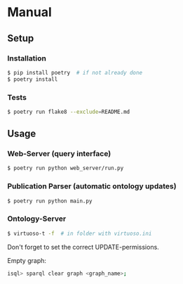 # Manual

## Setup

### Installation

```bash
$ pip install poetry  # if not already done
$ poetry install
```

### Tests

```bash
$ poetry run flake8 --exclude=README.md
```

## Usage

### Web-Server (query interface)

```bash
$ poetry run python web_server/run.py
```

### Publication Parser (automatic ontology updates)

```bash
$ poetry run python main.py
```

### Ontology-Server

```bash
$ virtuoso-t -f  # in folder with virtuoso.ini
```
Don't forget to set the correct UPDATE-permissions.

Empty graph:
```bash
isql> sparql clear graph <graph_name>;
```
